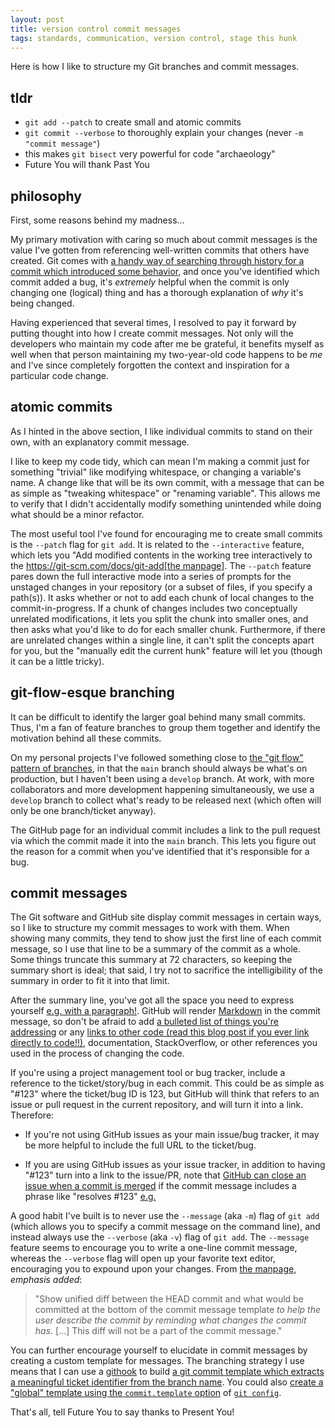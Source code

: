 ```yaml
---
layout: post
title: version control commit messages
tags: standards, communication, version control, stage this hunk
---
```


Here is how I like to structure my Git branches and commit messages.


## tldr

* `git add --patch` to create small and atomic commits
* `git commit --verbose` to thoroughly explain your changes (never `-m "commit message"`)
* this makes `git bisect` very powerful for code "archaeology"
* Future You will thank Past You


## philosophy

First, some reasons behind my madness...

My primary motivation with caring so much about commit messages is the value I've gotten from referencing well-written commits that others have created. Git comes with [a handy way of searching through history for a commit which introduced some behavior](https://git-scm.com/docs/git-bisect), and once you've identified which commit added a bug, it's _extremely_ helpful when the commit is only changing one (logical) thing and has a thorough explanation of _why_ it's being changed.

Having experienced that several times, I resolved to pay it forward by putting thought into how I create commit messages. Not only will the developers who maintain my code after me be grateful, it benefits myself as well when that person maintaining my two-year-old code happens to be _me_ and I've since completely forgotten the context and inspiration for a particular code change.


## atomic commits

As I hinted in the above section, I like individual commits to stand on their own, with an explanatory commit message.

I like to keep my code tidy, which can mean I'm making a commit just for something "trivial" like modifying whitespace, or changing a variable's name. A change like that will be its own commit, with a message that can be as simple as "tweaking whitespace" or "renaming variable". This allows me to verify that I didn't accidentally modify something unintended while doing what should be a minor refactor.

The most useful tool I've found for encouraging me to create small commits is the `--patch` flag for `git add`. It is related to the `--interactive` feature, which lets you "Add modified contents in the working tree interactively to the [https://git-scm.com/docs/git-add[the manpage](index" )]. The `--patch` feature pares down the full interactive mode into a series of prompts for the unstaged changes in your repository (or a subset of files, if you specify a path(s)). It asks whether or not to add each chunk of local changes to the commit-in-progress. If a chunk of changes includes two conceptually unrelated modifications, it lets you split the chunk into smaller ones, and then asks what you'd like to do for each smaller chunk. Furthermore, if there are unrelated changes within a single line, it can't split the concepts apart for you, but the "manually edit the current hunk" feature will let you (though it can be a little tricky).


## git-flow-esque branching

It can be difficult to identify the larger goal behind many small commits. Thus, I'm a fan of feature branches to group them together and identify the motivation behind all these commits.

On my personal projects I've followed something close to [the "git flow" pattern of branches](http://nvie.com/posts/a-successful-git-branching-model/), in that the `main` branch should always be what's on production, but I haven't been using a `develop` branch. At work, with more collaborators and more development happening simultaneously, we use a `develop` branch to collect what's ready to be released next (which often will only be one branch/ticket anyway).

The GitHub page for an individual commit includes a link to the pull request via which the commit made it into the `main` branch. This lets you figure out the reason for a commit when you've identified that it's responsible for a bug.


## commit messages

The Git software and GitHub site display commit messages in certain ways, so I like to structure my commit messages to work with them. When showing many commits, they tend to show just the first line of each commit message, so I use that line to be a summary of the commit as a whole. Some things truncate this summary at 72 characters, so keeping the summary short is ideal; that said, I try not to sacrifice the intelligibility of the summary in order to fit it into that limit.

After the summary line, you've got all the space you need to express yourself [e.g. with a paragraph!]((https://github.com/alxndr/lyriki/commit/a01056c21db5619e13d282d6e2b524857411b443)). GitHub will render [Markdown](https://guides.github.com/features/mastering-markdown/) in the commit message, so don't be afraid to add [a bulleted list of things you're addressing](https://github.com/alxndr/lyrem-ipsum/commit/b72bf9683ed40824e29c4c063100c37172aa5557) or any [links to other code (read this blog post if you ever link directly to code!!)](https://alxndr.github.io/blog/2016/05/06/linking-to-code-always-use-an-href-which-is-tied-to-a-specific-commit.html), documentation, StackOverflow, or other references you used in the process of changing the code.

If you're using a project management tool or bug tracker, include a reference to the ticket/story/bug in each commit. This could be as simple as "#123" where the ticket/bug ID is 123, but GitHub will think that refers to an issue or pull request in the current repository, and will turn it into a link. Therefore:

* If you're not using GitHub issues as your main issue/bug tracker, it may be more helpful to include the full URL to the ticket/bug.

* If you are using GitHub issues as your issue tracker, in addition to having "#123" turn into a link to the issue/PR, note that [GitHub can close an issue when a commit is merged](https://help.github.com/articles/closing-issues-via-commit-messages/) if the commit message includes a phrase like "resolves #123" [e.g.]((https://github.com/alxndr/lyriki/commit/cf3dc401ca9b2715474a7ef3ad77cbe85e31fb66))

A good habit I've built is to never use the `--message` (aka `-m`) flag of `git add` (which allows you to specify a commit message on the command line), and instead always use the `--verbose` (aka `-v`) flag of `git add`. The `--message` feature seems to encourage you to write a one-line commit message, whereas the `--verbose` flag will open up your favorite text editor, encouraging you to expound upon your changes. From [the manpage](https://git-scm.com/docs/git-add), *emphasis added*:

> "Show unified diff between the HEAD commit and what would be committed at the bottom of the commit message template *to help the user describe the commit by reminding what changes the commit has*. [...] This diff will not be a part of the commit message."

You can further encourage yourself to elucidate in commit messages by creating a custom template for messages. The branching strategy I use means that I can use a [githook](https://git-scm.com/docs/githooks) to build [a git commit template which extracts a meaningful ticket identifier from the branch name](https://github.com/alxndr/dotfiles/blob/619554a025950191510794d739b9e21cd19b2b8e/git-hooks/prepare-commit-msg).
You could also [create a "global" template using the `commit.template` option](https://robots.thoughtbot.com/better-commit-messages-with-a-gitmessage-template) of [`git config`](https://git-scm.com/docs/git-config).

That's all, tell Future You to say thanks to Present You!
